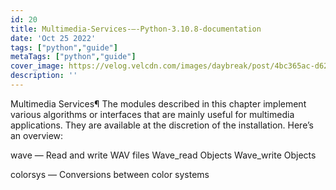 ```yaml
---
id: 20
title: Multimedia-Services-—-Python-3.10.8-documentation
date: 'Oct 25 2022'
tags: ["python","guide"]
metaTags: ["python","guide"]
cover_image: https://velog.velcdn.com/images/daybreak/post/4bc365ac-d62b-4417-a21a-735f6432fb2d/python001.png
description: ''
---
```



Multimedia Services¶
The modules described in this chapter implement various algorithms or interfaces
that are mainly useful for multimedia applications.  They are available at the
discretion of the installation.  Here’s an overview:


wave — Read and write WAV files
Wave_read Objects
Wave_write Objects


colorsys — Conversions between color systems



